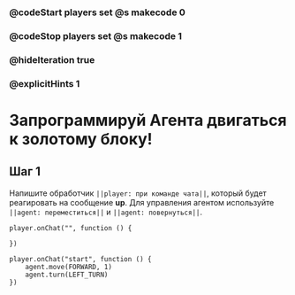 ### @codeStart players set @s makecode 0
### @codeStop players set @s makecode 1

### @hideIteration true 
### @explicitHints 1

# Запрограммируй Агента двигаться к золотому блоку!

## Шаг 1
Напишите обработчик ``||player: при команде чата||``, который будет реагировать на сообщение **up**. Для управления агентом используйте ``||agent: переместиться||`` и ``||agent: повернуться||``.

```template
player.onChat("", function () {
    
})
```

```ghost
player.onChat("start", function () {
    agent.move(FORWARD, 1)
    agent.turn(LEFT_TURN)
})
```